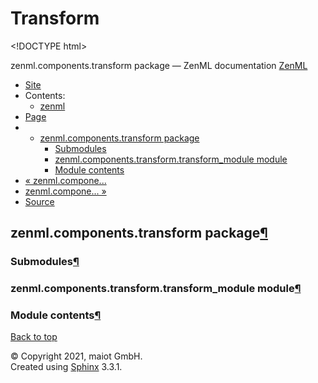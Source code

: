 # Transform

&lt;!DOCTYPE html&gt;

zenml.components.transform package — ZenML documentation  [ZenML](https://github.com/maiot-io/zenml/tree/835d32fc4f6d33eb691f0e8311720240e7fa51d1/docs/sphinx_docs/_build/html/index.html)

*  [Site](https://github.com/maiot-io/zenml/tree/835d32fc4f6d33eb691f0e8311720240e7fa51d1/docs/sphinx_docs/_build/html/index.html)
  * Contents:
    * [zenml](https://github.com/maiot-io/zenml/tree/835d32fc4f6d33eb691f0e8311720240e7fa51d1/docs/sphinx_docs/_build/html/modules.html)
*  [Page](zenml.components.transform.md)
  * * [zenml.components.transform package](zenml.components.transform.md)
      * [Submodules](zenml.components.transform.md#submodules)
      * [zenml.components.transform.transform\_module module](zenml.components.transform.md#zenml-components-transform-transform-module-module)
      * [Module contents](zenml.components.transform.md#module-contents)
* [ « zenml.compone...](zenml.components.trainer.md)
* [ zenml.compone... »](zenml.components.transform_simple.md)
*  [Source](https://github.com/maiot-io/zenml/tree/835d32fc4f6d33eb691f0e8311720240e7fa51d1/docs/sphinx_docs/_build/html/_sources/zenml.components.transform.rst.txt)

## zenml.components.transform package[¶](zenml.components.transform.md#zenml-components-transform-package)

### Submodules[¶](zenml.components.transform.md#submodules)

### zenml.components.transform.transform\_module module[¶](zenml.components.transform.md#zenml-components-transform-transform-module-module)

### Module contents[¶](zenml.components.transform.md#module-contents)

 [Back to top](zenml.components.transform.md)

 © Copyright 2021, maiot GmbH.  
 Created using [Sphinx](http://sphinx-doc.org/) 3.3.1.  


